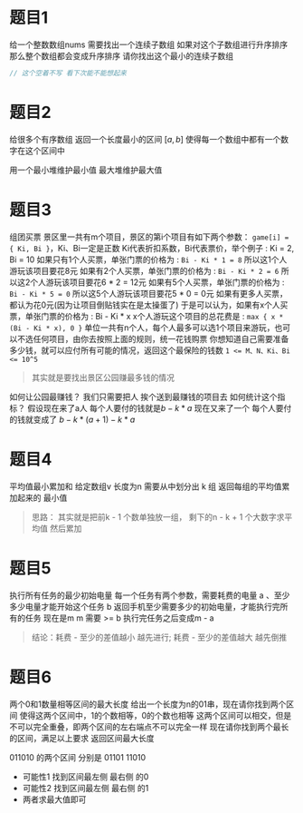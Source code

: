 # 题目1

给一个整数数组nums 需要找出一个连续子数组 
如果对这个子数组进行升序排序 那么整个数组都会变成升序排序
请你找出这个最小的连续子数组
```cpp
// 这个空着不写 看下次能不能想起来
```
# 题目2

给很多个有序数组 返回一个长度最小的区间 $[a, b]$ 使得每一个数组中都有一个数字在这个区间中

用一个最小堆维护最小值 最大堆维护最大值

# 题目3

组团买票
景区里一共有m个项目，景区的第i个项目有如下两个参数：
`game[i] = { Ki, Bi }`，Ki、Bi一定是正数
Ki代表折扣系数，Bi代表票价，举个例子 : Ki = 2, Bi = 10
如果只有1个人买票，单张门票的价格为 : `Bi - Ki * 1 = 8`
所以这1个人游玩该项目要花8元
如果有2个人买票，单张门票的价格为 : `Bi - Ki * 2 = 6`
所以这2个人游玩该项目要花6 * 2 = 12元
如果有5个人买票，单张门票的价格为 : `Bi - Ki * 5 = 0`
所以这5个人游玩该项目要花5 * 0 = 0元
如果有更多人买票，都认为花0元(因为让项目倒贴钱实在是太操蛋了)
于是可以认为，如果有x个人买票，单张门票的价格为 : Bi - Ki * x
x个人游玩这个项目的总花费是 : `max { x * (Bi - Ki * x), 0 }`
单位一共有n个人，每个人最多可以选1个项目来游玩，也可以不选任何项目，由你去按照上面的规则，统一花钱购票
你想知道自己需要准备多少钱，就可以应付所有可能的情况，返回这个最保险的钱数
`1 <= M、N、Ki、Bi <= 10^5`

> 其实就是要找出景区公园赚最多钱的情况

如何让公园最赚钱？
我们只需要把人 挨个送到最赚钱的项目去
如何统计这个指标？
假设现在来了a人 每个人要付的钱就是$b - k * a$ 
现在又来了一个 每个人要付的钱就变成了 $b - k * (a + 1) - k * a$ 

# 题目4
平均值最小累加和
给定数组v 长度为n 需要从中划分出 k 组
返回每组的平均值累加起来的 最小值
> 思路：
> 其实就是把前k - 1 个数单独放一组， 剩下的n - k + 1 个大数字求平均值 然后累加


# 题目5 

执行所有任务的最少初始电量
每一个任务有两个参数，需要耗费的电量 a 、至少多少电量才能开始这个任务 b
返回手机至少需要多少的初始电量，才能执行完所有的任务
现在是m m 需要 >= b 执行完任务之后变成m - a

> 结论：耗费 - 至少的差值越小 越先进行; 耗费 - 至少的差值越大 越先倒推
# 题目6

两个0和1数量相等区间的最大长度
给出一个长度为n的01串，现在请你找到两个区间
使得这两个区间中，1的个数相等，0的个数也相等
这两个区间可以相交，但是不可以完全重叠，即两个区间的左右端点不可以完全一样
现在请你找到两个最长的区间，满足以上要求
返回区间最大长度

011010 的两个区间 分别是 01101 11010
- 可能性1 找到区间最左侧 最右侧 的0
- 可能性2 找到区间最左侧 最右侧 的1
- 两者求最大值即可